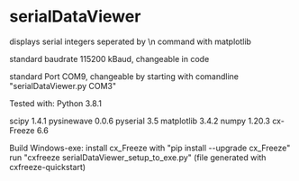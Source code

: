 # serialDataViewer
displays serial integers seperated by \n command with matplotlib

standard baudrate 115200 kBaud, changeable in code

standard Port COM9, changeable by starting with comandline "serialDataViewer.py COM3"

Tested with: 
Python            3.8.1

scipy             1.4.1
pysinewave        0.0.6
pyserial          3.5
matplotlib        3.4.2
numpy             1.20.3
cx-Freeze         6.6

Build Windows-exe:
install cx_Freeze with "pip install --upgrade cx_Freeze"
run "cxfreeze serialDataViewer_setup_to_exe.py" (file generated with cxfreeze-quickstart)
